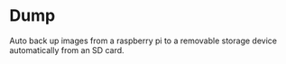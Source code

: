 # Dump
Auto back up images from a raspberry pi to a removable storage device automatically from an SD card.
